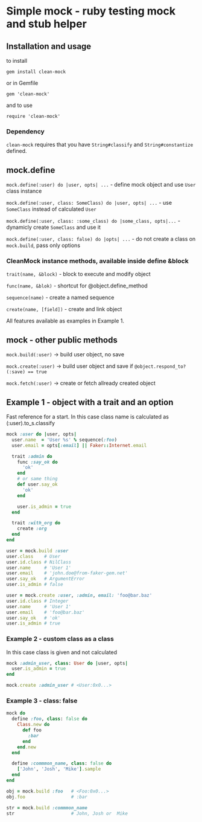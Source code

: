 # Simple mock - ruby testing mock and stub helper

## Installation and usage

to install

`gem install clean-mock`

or in Gemfile

`gem 'clean-mock'`

and to use

`require 'clean-mock'`

### Dependency

`clean-mock` requires that you have `String#classify` and `String#constantize` defined.

## mock.define

`mock.define(:user) do |user, opts| ...` - define mock object and use `User` class instance

`mock.define(:user, class: SomeClass) do |user, opts| ...` - use `SomeClass` instead of calculated `User`

`mock.define(:user, class: :some_class) do |some_class, opts|...` - dynamicly create `SomeClass` and use it

`mock.define(:user, class: false) do |opts| ...` - do not create a class on `mock.build`, pass only options

### CleanMock instance methods, available inside define &block

`trait(name, &block)`   - block to execute and modify object

`func(name, &blok)`     - shortcut for @object.define_method

`sequence(name)`        - create a named sequence

`create(name, [field])` - create and link object

All features available as examples in Example 1.

## mock - other public methods

`mock.build(:user)` -> build user object, no save

`mock.create(:user)`  -> build user object and save if  `@object.respond_to?(:save) == true`

`mock.fetch(:user)`   -> create or fetch allready created object

## Example 1 - object with a trait and an option

Fast reference for a start. In this case class name is calculated as (:user).to_s.classify

```ruby
mock :user do |user, opts|
  user.name  = 'User %s' % sequence(:foo)
  user.email = opts[:email] || Faker::Internet.email

  trait :admin do
    func :say_ok do
      'ok'
    end
    # or same thing
    def user.say_ok
      'ok'
    end

    user.is_admin = true
  end

  trait :with_org do
    create :org
  end
end

user = mock.build :user
user.class    # User
user.id.class # NilClass
user.name     # 'User 1'
user.email    # 'john.doe@from-faker-gem.net'
user.say_ok   # ArgumentError
user.is_admin # false

user = mock.create :user, :admin, email: 'foo@bar.baz'
user.id.class # Integer
user.name     # 'User 1'
user.email    # 'foo@bar.baz'
user.say_ok   # 'ok'
user.is_admin # true
```

### Example 2 - custom class as a class

In this case class is given and not calculated

```ruby
mock :admin_user, class: User do |user, opts|
  user.is_admin = true
end

mock.create :admin_user # <User:0x0...>
```

### Example 3 - class: false

```ruby
mock do
  define :foo, class: false do
    Class.new do
      def foo
        :bar
      end
    end.new
  end

  define :commmon_name, class: false do
    ['John', 'Josh', 'Mike'].sample
  end
end

obj = mock.build :foo   # <Foo:0x0...>
obj.foo                 # :bar

str = mock.build :commmon_name
str                     # John, Josh or  Mike
```

